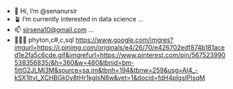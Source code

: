 - 🌸 Hi, I’m @senanursir
- 🪴 I’m currently interested in data science ...
- 📫 sirsena10@gmail.com ...
- ⛹🏻‍♀️ phyton,c#,c,sql
https://www.google.com/imgres?imgurl=https://i.pinimg.com/originals/e4/26/70/e426702edf874b181aced1e2fa5c6cde.gif&imgrefurl=https://www.pinterest.com/pin/567523990538356835/&h=360&w=480&tbnid=bm-5ttG2JLMj3M&source=sa.im&tbnh=194&tbnw=259&usg=AI4_-kSX1ltvI_XCHBGk0y8tHr1kgIsN8w&vet=1&docid=fdH4pIgsIPIsqM

<!---
senanursir/senanursir is a ✨ special ✨ repository because its `README.md` (this file) appears on your GitHub profile.
You can click the Preview link to take a look at your changes.
--->
